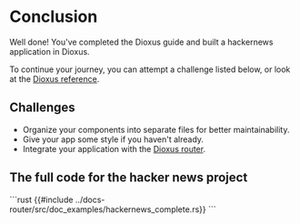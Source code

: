 # Conclusion

Well done! You've completed the Dioxus guide and built a hackernews application in Dioxus.

To continue your journey, you can attempt a challenge listed below, or look at the [Dioxus reference](../reference/index.md).

## Challenges

- Organize your components into separate files for better maintainability.
- Give your app some style if you haven't already.
- Integrate your application with the [Dioxus router](../router/index.md).


## The full code for the hacker news project

\```rust
{{#include ../docs-router/src/doc_examples/hackernews_complete.rs}}
\```
